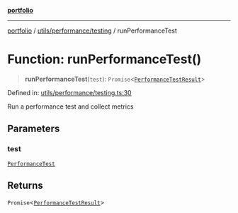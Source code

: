 [**portfolio**](../../../../README.md)

***

[portfolio](../../../../modules.md) / [utils/performance/testing](../README.md) / runPerformanceTest

# Function: runPerformanceTest()

> **runPerformanceTest**(`test`): `Promise`\<[`PerformanceTestResult`](../interfaces/PerformanceTestResult.md)\>

Defined in: [utils/performance/testing.ts:30](https://github.com/tnorlund/Portfolio/blob/c9f739bee2d3ebf2a630f67d30d7430c9a6ac877/portfolio/utils/performance/testing.ts#L30)

Run a performance test and collect metrics

## Parameters

### test

[`PerformanceTest`](../interfaces/PerformanceTest.md)

## Returns

`Promise`\<[`PerformanceTestResult`](../interfaces/PerformanceTestResult.md)\>
